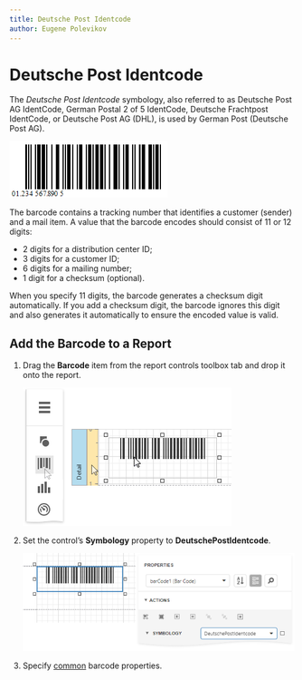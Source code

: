 ```yaml
---
title: Deutsche Post Identcode
author: Eugene Polevikov
---
```


# Deutsche Post Identcode

The *Deutsche Post Identcode* symbology, also referred to as Deutsche Post AG IdentCode, German Postal 2 of 5 IdentCode, Deutsche Frachtpost IdentCode, or Deutsche Post AG (DHL), is used by German Post (Deutsche Post AG).

![Identcode barcode](../../../../images/identcode-barcode.png)

The barcode contains a tracking number that identifies a customer (sender) and a mail item. A value that the barcode encodes should consist of 11 or 12 digits:

* 2 digits for a distribution center ID;
* 3 digits for a customer ID;
* 6 digits for a mailing number;
* 1 digit for a checksum (optional).

When you specify 11 digits, the barcode generates a checksum digit automatically. If you add a checksum digit, the barcode ignores this digit and also generates it automatically to ensure the encoded value is valid.

## Add the Barcode to a Report

1. Drag the **Barcode** item from the report controls toolbox tab and drop it onto the report. 

    ![](../../../../images/eurd-web-add-bar-code-to-report.png)

2. Set the control’s **Symbology** property to **DeutschePostIdentcode**. 

    ![](../../../../images/identcode-in-designer.png)

3. Specify [common](add-bar-codes-to-a-report.md) barcode properties.